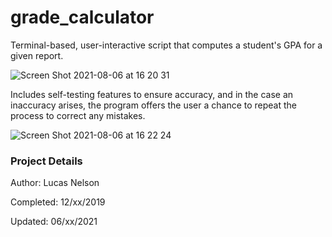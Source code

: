 # grade_calculator
Terminal-based, user-interactive script that computes a student's GPA for a given report.

![Screen Shot 2021-08-06 at 16 20 31](https://user-images.githubusercontent.com/78045025/128572185-1fb14789-270e-4360-8f59-0a649c0210ec.png)

Includes self-testing features to ensure accuracy, and in the case an inaccuracy arises, the program offers the user a chance to repeat the process to correct any mistakes.

![Screen Shot 2021-08-06 at 16 22 24](https://user-images.githubusercontent.com/78045025/128572327-8be5c54a-fa71-4f94-a3b2-bdd87cc2ea46.png)

### Project Details
Author: Lucas Nelson

Completed: 12/xx/2019

Updated: 06/xx/2021
